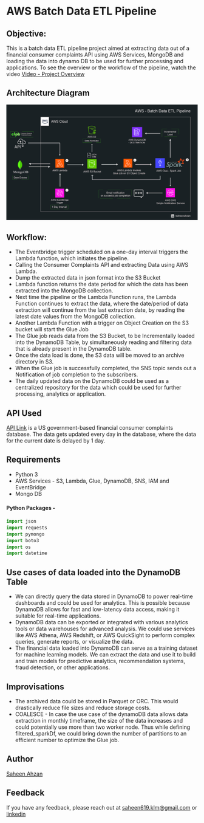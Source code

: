 # AWS Batch Data ETL Pipeline

## Objective:   
This is a batch data ETL pipeline project aimed at extracting data out of a financial consumer complaints API using AWS Services, MongoDB and loading the data into dynamo DB to be used for further processing and applications. To see the overview or the workflow of the pipeline, watch the video [Video - Project Overview](Project%20Overview%20-%20AWS%20Batch%20Data%20ETL%20Pipeline.mp4)

## Architecture Diagram
![Architecture diagram](https://github.com/saheen619/AWS-Batch-Data-ETL-Pipeline/blob/main/architecture-diagram.jpg?raw=true)

## Workflow:

* The Eventbridge trigger scheduled on a one-day interval triggers the Lambda function, which initiates the pipeline.
* Calling the Consumer Complaints API and extracting Data using AWS Lambda.
* Dump the extracted data in json format into the S3 Bucket
* Lambda function returns the date period for which the data has been extracted into the MongoDB collection.
* Next time the pipeline or the Lambda Function runs, the Lambda Function continues to extract the data, where the date/period of data extraction will continue from the last extraction date, by reading the latest date values from the MongoDB collection.
* Another Lambda Function with a trigger on Object Creation on the S3 bucket will start the Glue Job 
* The Glue job reads data from the S3 Bucket, to be Incrementally loaded into the DynamoDB Table, by simultaneously reading and filtering data that is already present in the DynamoDB table.
* Once the data load is done, the S3 data will be moved to an archive directory in S3.
* When the Glue job is successfully completed, the SNS topic sends out a Notification of job completion to the subscribers.
* The daily updated data on the DynamoDB could be used as a centralized repository for the data which could be used for further processing, analytics or application.

## API Used
[API Link](https://www.consumerfinance.gov/data-research/consumer-complaints/) is a US government-based financial consumer complaints database. The data gets updated every day in the database, where the data for the current date is delayed by 1 day.


## Requirements
* Python 3   
* AWS Services - S3, Lambda, Glue, DynamoDB, SNS, IAM and EventBridge    
* Mongo DB   
#### Python Packages - 
```python
import json
import requests
import pymongo
import boto3
import os
import datetime
```
## Use cases of data loaded into the DynamoDB Table

* We can directly query the data stored in DynamoDB to power real-time dashboards and could be used for analytics. This is possible because DynamoDB allows for fast and low-latency data access, making it suitable for real-time applications.
* DynamoDB data can be exported or integrated with various analytics tools or data warehouses for advanced analysis. We could use services like AWS Athena, AWS Redshift, or AWS QuickSight to perform complex queries, generate reports, or visualize the data.
* The financial data loaded into DynamoDB can serve as a training dataset for machine learning models. We can extract the data and use it to build and train models for predictive analytics, recommendation systems, fraud detection, or other applications.

## Improvisations

* The archived data could be stored in Parquet or ORC. This would drastically reduce file sizes and reduce storage costs.
* COALESCE - In case the use case of the dynamoDB data allows data extraction in monthly timeframe, the size of the data increases and could potentially use more than two worker node. Thus while defining filtered_sparkDf, we could bring down the number of partitions to an efficient number to optimize the Glue job.
  

## Author

[Saheen Ahzan](https://github.com/saheen619)


## Feedback

If you have any feedback, please reach out at saheen619.klm@gmail.com or [linkedin](https://www.linkedin.com/in/saheenahzan/)
